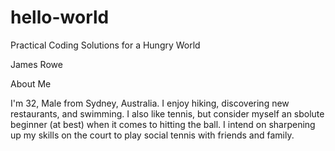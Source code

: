# hello-world
Practical Coding Solutions for a Hungry World

James Rowe

About Me

I'm 32, Male from Sydney, Australia. I enjoy hiking, discovering new restaurants, and swimming. I also like tennis, but consider myself an sbolute beginner (at best) when it comes to hitting the ball. I intend on sharpening up my skills on the court to play social tennis with friends and family. 
